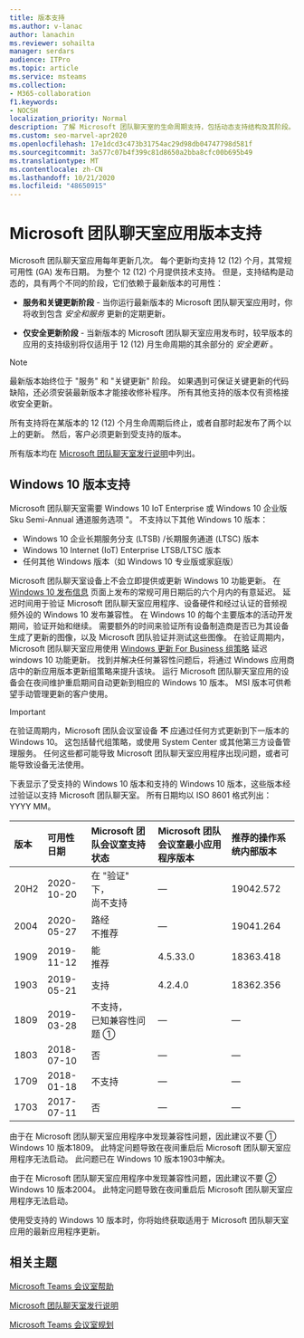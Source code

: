 ```yaml
---
title: 版本支持
ms.author: v-lanac
author: lanachin
ms.reviewer: sohailta
manager: serdars
audience: ITPro
ms.topic: article
ms.service: msteams
ms.collection:
- M365-collaboration
f1.keywords:
- NOCSH
localization_priority: Normal
description: 了解 Microsoft 团队聊天室的生命周期支持，包括动态支持结构及其阶段。
ms.custom: seo-marvel-apr2020
ms.openlocfilehash: 17e1dcd3c473b31754ac29d98db04747798d581f
ms.sourcegitcommit: 3a577c07b4f399c81d8650a2bba8cfc00b695b49
ms.translationtype: MT
ms.contentlocale: zh-CN
ms.lasthandoff: 10/21/2020
ms.locfileid: "48650915"
---
```

# <a name="microsoft-teams-rooms-app-version-support"></a>Microsoft 团队聊天室应用版本支持
 
Microsoft 团队聊天室应用每年更新几次。 每个更新均支持 12 (12) 个月，其常规可用性 (GA) 发布日期。 为整个 12 (12) 个月提供技术支持。 但是，支持结构是动态的，具有两个不同的阶段，它们依赖于最新版本的可用性：

- **服务和关键更新阶段** \- 当你运行最新版本的 Microsoft 团队聊天室应用时，你将收到包含 *安全和服务* 更新的定期更新。

- **仅安全更新阶段** \- 当新版本的 Microsoft 团队聊天室应用发布时，较早版本的应用的支持级别将仅适用于 12 (12) 月生命周期的其余部分的 *安全更新* 。

> [!NOTE]
> 最新版本始终位于 "服务" 和 "关键更新" 阶段。 如果遇到可保证关键更新的代码缺陷，还必须安装最新版本才能接收修补程序。 所有其他支持的版本仅有资格接收安全更新。

所有支持将在某版本的 12 (12) 个月生命周期后终止，或者自那时起发布了两个以上的更新。 然后，客户必须更新到受支持的版本。

所有版本均在 [Microsoft 团队聊天室发行说明](rooms-release-note.md)中列出。

## <a name="windows-10-release-support"></a>Windows 10 版本支持

Microsoft 团队聊天室需要 Windows 10 IoT Enterprise 或 Windows 10 企业版 Sku Semi-Annual 通道服务选项 "。 不支持以下其他 Windows 10 版本：

- Windows 10 企业长期服务分支 (LTSB) /长期服务通道 (LTSC) 版本
- Windows 10 Internet (IoT) Enterprise LTSB/LTSC 版本
- 任何其他 Windows 版本（如 Windows 10 专业版或家庭版）

Microsoft 团队聊天室设备上不会立即提供或更新 Windows 10 功能更新。 在 [Windows 10 发布信息](https://docs.microsoft.com/windows/release-information/) 页面上发布的常规可用日期后的六个月内的有意延迟。 延迟时间用于验证 Microsoft 团队聊天室应用程序、设备硬件和经过认证的音频视频外设的 Windows 10 发布兼容性。 在 Windows 10 的每个主要版本的活动开发期间，验证开始和继续。 需要额外的时间来验证所有设备制造商是否已为其设备生成了更新的图像，以及 Microsoft 团队验证并测试这些图像。 在验证周期内，Microsoft 团队聊天室应用使用  [Windows 更新 For Business 组策略](https://docs.microsoft.com/windows/deployment/update/waas-manage-updates-wufb) 延迟 windows 10 功能更新。 找到并解决任何兼容性问题后，将通过 Windows 应用商店中的新应用版本更新组策略来提升该块。 运行 Microsoft 团队聊天室应用的设备会在夜间维护重启期间自动更新到相应的 Windows 10 版本。 MSI 版本可供希望手动管理更新的客户使用。  

> [!IMPORTANT]
> 在验证周期内，Microsoft 团队会议室设备 **不** 应通过任何方式更新到下一版本的 Windows 10。 这包括替代组策略，或使用 System Center 或其他第三方设备管理服务。 任何这些都可能导致 Microsoft 团队聊天室应用程序出现问题，或者可能导致设备无法使用。  

下表显示了受支持的 Windows 10 版本和支持的 Windows 10 版本，这些版本经过验证以支持 Microsoft 团队聊天室。 所有日期均以 ISO 8601 格式列出： YYYY MM。

|版本  |可用性日期   |Microsoft 团队会议室支持状态   |Microsoft 团队会议室最小应用程序版本 | 推荐的操作系统内部版本  |
|:---  |:---       |:---                                  |:---     |:---     |
| 20H2 |2020-10-20 |在 "验证" 下， <br/>尚不支持|&#x2014; |19042.572 |
| 2004 |2020-05-27 |路经 <br/> 不推荐|&#x2014; |19041.264 |
| 1909 |2019-11-12 |能 <br/>推荐 |4.5.33.0 |18363.418  |
| 1903 |2019-05-21 |支持  |4.2.4.0 |18362.356 |
| 1809 |2019-03-28 |不支持， <br/>已知兼容性问题 &#x2780;|&#x2014; |&#x2014; |
| 1803 |2018-07-10 |否                             |&#x2014;  |&#x2014; |
| 1709 |2018-01-18 |不支持                         |&#x2014; |&#x2014; |
| 1703 |2017-07-11 |否                         |&#x2014; |&#x2014; |

由于在 Microsoft 团队聊天室应用程序中发现兼容性问题，因此建议不要 &#x2780; Windows 10 版本1809。 此特定问题导致在夜间重启后 Microsoft 团队聊天室应用程序无法启动。 此问题已在 Windows 10 版本1903中解决。  

由于在 Microsoft 团队聊天室应用程序中发现兼容性问题，因此建议不要 &#x2781; Windows 10 版本2004。 此特定问题导致在夜间重启后 Microsoft 团队聊天室应用程序无法启动。 

使用受支持的 Windows 10 版本时，你将始终获取适用于 Microsoft 团队聊天室应用的最新应用程序更新。  

## <a name="related-topics"></a>相关主题

[Microsoft Teams 会议室帮助](https://support.office.com/article/Skype-Room-Systems-version-2-help-e667f40e-5aab-40c1-bd68-611fe0002ba2)

[Microsoft 团队聊天室发行说明](rooms-release-note.md)

[Microsoft Teams 会议室规划](rooms-plan.md)
